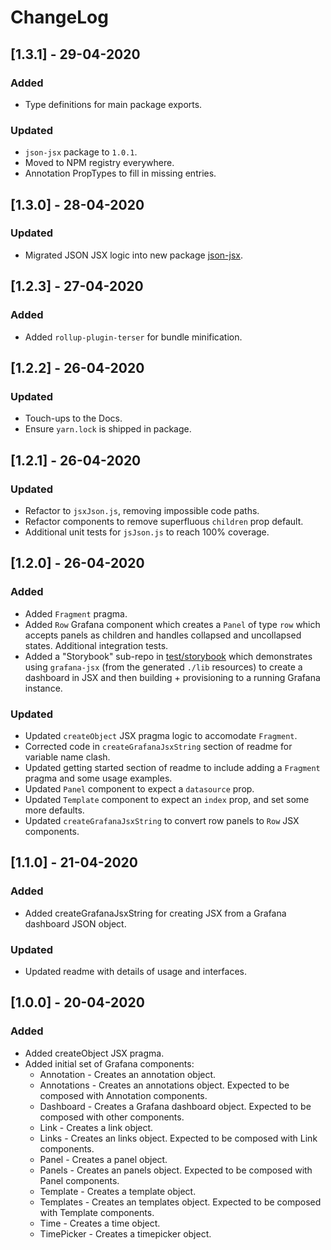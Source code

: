 # ChangeLog

## [1.3.1] - 29-04-2020

### Added

- Type definitions for main package exports.

### Updated

- `json-jsx` package to `1.0.1`.
- Moved to NPM registry everywhere.
- Annotation PropTypes to fill in missing entries.

## [1.3.0] - 28-04-2020

### Updated

- Migrated JSON JSX logic into new package [json-jsx](https://github.com/asos-craigmorten/json-jsx).

## [1.2.3] - 27-04-2020

### Added

- Added `rollup-plugin-terser` for bundle minification.

## [1.2.2] - 26-04-2020

### Updated

- Touch-ups to the Docs.
- Ensure `yarn.lock` is shipped in package.

## [1.2.1] - 26-04-2020

### Updated

- Refactor to `jsxJson.js`, removing impossible code paths.
- Refactor components to remove superfluous `children` prop default.
- Additional unit tests for `jsJson.js` to reach 100% coverage.

## [1.2.0] - 26-04-2020

### Added

- Added `Fragment` pragma.
- Added `Row` Grafana component which creates a `Panel` of type `row` which accepts panels as children and handles collapsed and uncollapsed states. Additional integration tests.
- Added a "Storybook" sub-repo in [test/storybook](../test/storybook/README.md) which demonstrates using `grafana-jsx` (from the generated `./lib` resources) to create a dashboard in JSX and then building + provisioning to a running Grafana instance.

### Updated

- Updated `createObject` JSX pragma logic to accomodate `Fragment`.
- Corrected code in `createGrafanaJsxString` section of readme for variable name clash.
- Updated getting started section of readme to include adding a `Fragment` pragma and some usage examples.
- Updated `Panel` component to expect a `datasource` prop.
- Updated `Template` component to expect an `index` prop, and set some more defaults.
- Updated `createGrafanaJsxString` to convert row panels to `Row` JSX components.

## [1.1.0] - 21-04-2020

### Added

- Added createGrafanaJsxString for creating JSX from a Grafana dashboard JSON object.

### Updated

- Updated readme with details of usage and interfaces.

## [1.0.0] - 20-04-2020

### Added

- Added createObject JSX pragma.
- Added initial set of Grafana components:
  - Annotation - Creates an annotation object.
  - Annotations - Creates an annotations object. Expected to be composed with Annotation components.
  - Dashboard - Creates a Grafana dashboard object. Expected to be composed with other components.
  - Link - Creates a link object.
  - Links - Creates an links object. Expected to be composed with Link components.
  - Panel - Creates a panel object.
  - Panels - Creates an panels object. Expected to be composed with Panel components.
  - Template - Creates a template object.
  - Templates - Creates an templates object. Expected to be composed with Template components.
  - Time - Creates a time object.
  - TimePicker - Creates a timepicker object.
